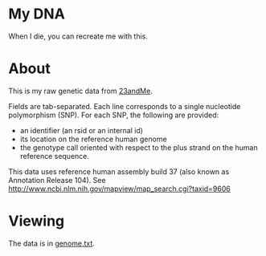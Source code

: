 # My DNA
When I die, you can recreate me with this.

# About
This is my raw genetic data from [23andMe](http://23andme.com/).

Fields are tab-separated. Each line corresponds to a single nucleotide polymorphism (SNP). For each SNP, the following are provided:
* an identifier (an rsid or an internal id)
* its location on the reference human genome
* the genotype call oriented with respect to the plus strand on the human reference sequence.

This data uses reference human assembly build 37 (also known as Annotation Release 104). See http://www.ncbi.nlm.nih.gov/mapview/map_search.cgi?taxid=9606

# Viewing
The data is in [genome.txt](https://github.com/steveswinsburg/dna/blob/master/genome.txt).
